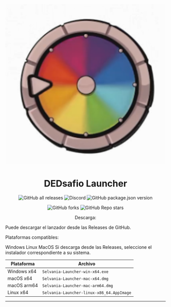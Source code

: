 <p align="center"><img src="../src/assets/images/icon.png" alt="icon-launcher"></p>

<h1 align="center">DEDsafio Launcher</h1>

[<p align="center">]()
![GitHub all releases](https://img.shields.io/github/downloads/luuxis/DEDsafio-Launcher/total?style=for-the-badge)
![Discord](https://img.shields.io/discord/819729377650278420?style=for-the-badge)
![GitHub package.json version](https://img.shields.io/github/package-json/v/DKSDraKy/DEDsafio-Launcher?style=for-the-badge)
[<p align="center">]()
![GitHub forks](https://img.shields.io/github/forks/DKSDraKy/DEDsafio-Launcher?style=for-the-badge)
![GitHub Repo stars](https://img.shields.io/github/stars/DKSDraKy/DEDsafio-Launcher?style=for-the-badge)

<p align="center">
    </a>
</p>

<ins><p align="center">Descarga:</p>
Puede descargar el lanzador desde las Releases de GitHub.

Plataformas compatibles:

Windows
Linux
MacOS
Si descarga desde las Releases, seleccione el instalador correspondiente a su sistema.

Plataforma | Archivo |
| -------- | ---- |
| Windows x64 | `Selvania-Launcher-win-x64.exe ` |
| macOS x64 | `Selvania-Launcher-mac-x64.dmg` |
| macOS arm64 | `Selvania-Launcher-mac-arm64.dmg` |
| Linux x64 | `Selvania-Launcher-linux-x86_64.AppImage` |

---

